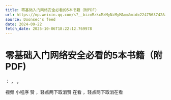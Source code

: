 ```yaml
---
title: 零基础入门网络安全必看的5本书籍（附PDF)
url: https://mp.weixin.qq.com/s?__biz=MzkxMzMyNzMyMA==&mid=2247563742&idx=1&sn=68fd54bdac200c9c2304b4d9c85244d4
source: Doonsec's feed
date: 2024-09-22
fetch_date: 2025-10-06T18:22:12.769978
---
```


# 零基础入门网络安全必看的5本书籍（附PDF)

：
，
。

视频
小程序
赞
，轻点两下取消赞
在看
，轻点两下取消在看